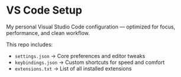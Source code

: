 # VS Code Setup

My personal Visual Studio Code configuration — optimized for focus, performance, and clean workflow.

This repo includes:
- `settings.json` → Core preferences and editor tweaks  
- `keybindings.json` → Custom shortcuts for speed and comfort  
- `extensions.txt` → List of all installed extensions  

